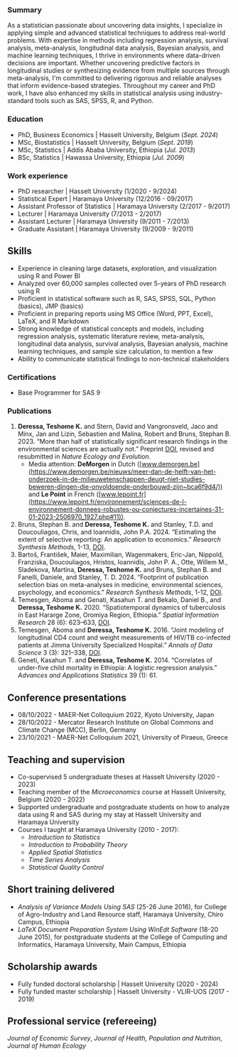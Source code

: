 ### Summary
As a statistician passionate about uncovering data insights, I specialize in applying simple and advanced statistical techniques to address real-world problems. With expertise in methods including regression analysis, survival analysis, meta-analysis, longitudinal data analysis, Bayesian analysis, and machine learning techniques, I thrive in environments where data-driven decisions are important. Whether uncovering predictive factors in longitudinal studies or synthesizing evidence from multiple sources through meta-analysis, I'm committed to delivering rigorous and reliable analyses that inform evidence-based strategies. Throughout my career and PhD work, I have also enhanced my skills in statistical analysis using industry-standard tools such as SAS, SPSS, R, and Python.
### Education
- PhD, Business Economics | Hasselt University, Belgium (_Sept. 2024_)
- MSc, Biostatistics | Hasselt University, Belgium (_Sept. 2019_)
- MSc, Statistics | Addis Ababa University, Ethiopia (_Jul. 2013_)
- BSc, Statistics | Hawassa University, Ethiopia (_Jul. 2009_)

### Work experience
- PhD researcher | Hasselt University (1/2020 - 9/2024)
- Statistical Expert | Haramaya University (12/2016 - 09/2017)
- Assistant Professor of Statistics | Haramaya University (2/2017 - 9/2017)
- Lecturer | Haramaya University (7/2013 - 2/2017)
- Assistant Lecturer | Haramaya University (9/2011 - 7/2013)
- Graduate Assistant | Haramaya University (9/2009 - 9/2011)

## Skills
- Experience in cleaning large datasets, exploration, and visualization using R and Power BI
- Analyzed over 60,000 samples collected over 5-years of PhD research using R
- Proficient in statistical software such as R, SAS, SPSS, SQL, Python (basics), JMP (basics)
- Proficient in preparing reports using MS Office (Word, PPT, Excel), LaTeX, and R Markdown
- Strong knowledge of statistical concepts and models, including regression analysis, systematic literature review, meta-analysis, longitudinal data analysis, survival analysis, Bayesian analysis, machine learning techniques, and sample size calculation, to mention a few
- Ability to communicate statistical findings to non-technical stakeholders

### Certifications
- Base Programmer for SAS 9

### Publications
1.  **Deressa, Teshome K.** and Stern, David and Vangronsveld, Jaco and Minx, Jan and Lizin, Sebastien and Malina, Robert and Bruns, Stephan B. 2023. “More than half of statistically significant research findings in the environmental sciences are actually not.” Preprint [DOI](https://doi.org/10.32942/X24G6Z), revised and resubmitted in _Nature Ecology and Evolution_.
      - Media attention: **DeMorgen** in Dutch ([www.demorgen.be](https://www.demorgen.be/nieuws/meer-dan-de-helft-van-het-onderzoek-in-de-milieuwetenschappen-deugt-niet-studies-beweren-dingen-die-onvoldoende-onderbouwd-zijn~bca6f9d4/)) and **Le Point** in French ([www.lepoint.fr](https://www.lepoint.fr/environnement/sciences-de-l-environnement-donnees-robustes-ou-conjectures-incertaines-31-01-2023-2506970_1927.php#11)).
2. Bruns, Stephan B. and **Deressa, Teshome K.** and Stanley, T.D. and Doucouliagos, Chris, and Ioannidis, John P.A. 2024. “Estimating the extent of selective reporting: An application to economics.”  _Research Synthesis Methods_, 1-13, [DOI](https://doi:10.1002/jrsm.1711).
3.  Bartoš, František, Maier, Maximilian, Wagenmakers, Eric-Jan, Nippold, Franziska, Doucouliagos, Hristos, Ioannidis, John P. A., Otte, Willem M., Sladekova, Martina, **Deressa, Teshome K.** and Bruns, Stephan B. and Fanelli, Daniele, and Stanley, T. D. 2024. “Footprint of publication selection bias on meta-analyses in medicine, environmental sciences, psychology, and economics.” _Research Synthesis Methods_, 1-12, [DOI](https://doi.org/10.1002/jrsm.1703).
4.  Temesgen, Aboma and Genati, Kasahun T. and Bekalo, Daniel B., and **Deressa, Teshome K.** 2020. “Spatiotemporal dynamics of tuberculosis in East Hararge Zone, Oromiya Region, Ethiopia.” _Spatial Information Research_ 28 (6): 623–633, [DOI](https://doi.org/10.1007/s41324-020-00319-9).
5.  Temesgen, Aboma and **Deressa, Teshome K.** 2016. “Joint modeling of longitudinal CD4 count and weight measurements of HIV/TB co-infected patients at Jimma University Specialized Hospital.” _Annals of Data Science_ 3 (3): 321–338, [DOI](https://doi.org/10.1007/s40745-016-0085-9).
6.  Geneti, Kasahun T. and **Deressa, Teshome K.** 2014. “Correlates of under-five child mortality in Ethiopia: A logistic regression analysis.” _Advances and Applications Statistics_ 39 (1): 61.

## Conference presentations
- 08/10/2022 - MAER-Net Colloquium 2022, Kyoto University, Japan  
- 28/10/2022 -  Mercator Research Institute on Global Commons and Climate Change (MCC), Berlin, Germany
- 23/10/2021 - MAER-Net Colloquium 2021, University of Piraeus, Greece

## Teaching and supervision
- Co-supervised 5 undergraduate theses at Hasselt University (2020 - 2023)
- Teaching member of the _Microeconomics_ course at Hasselt University, Belgium (2020 - 2022)
- Supported undergraduate and postgraduate students on how to analyze data using R and SAS during my stay at Hasselt University and Haramaya University
- Courses I taught at Haramaya University (2010 - 2017):
   - _Introduction to Statistics_
   - _Introduction to Probability Theory_
   - _Applied Spatial Statistics_
   - _Time Series Analysis_
   - _Statistical Quality Control_
     
## Short training delivered
- _Analysis of Variance Models Using SAS_ (25-26 June 2016), for College of Agro-Industry and Land Resource staff, Haramaya University, Chiro Campus, Ethiopia
- _LaTeX Document Preparation System Using WinEdt Software_ (18-20 June 2015), for postgraduate students at the College of Computing and Informatics, Haramaya University, Main Campus, Ethiopia

## Scholarship awards
- Fully funded doctoral scholarship | Hasselt University (2020 - 2024)
- Fully funded master scholarship | Hasselt University - VLIR-UOS (2017 - 2019)

## Professional service (refereeing)
_Journal of Economic Survey_, _Journal of Health, Population and Nutrition_, _Journal of Human Ecology_


   
   
